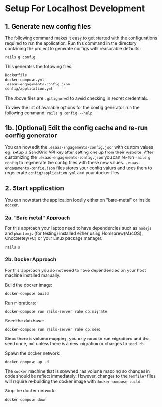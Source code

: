 # Setup For Localhost Development

## 1. Generate new config files 
The following command makes it easy to get started with the configurations required to run the application.
Run this command in the directory containing the project to generate configs with reasonable defaults:

`rails g config`

This generates the following files:
```markdown
Dockerfile
docker-compose.yml
.esaas-engagements-config.json
config/application.yml
```
The above files are `.gitignore`d to avoid checking in secret credentials.

To view the list of available options for the config generator run the following command:
`rails g config --help`

## 1b. (Optional) Edit the config cache and re-run config generator
You can now edit the `.esaas-engagements-config.json` with custom values eg. setup a SendGrid API key after setting one up from their website.
After customizing the `.esaas-engagements-config.json` you can re-run `rails g config` to regenerate the config files with these new values.
`.esaas-engagements-config.json` files stores your config values and uses them to regenerate `config/application.yml` and your docker files.

## 2. Start application
You can now start the application locally either on "bare-metal" or inside `docker`.

###  2a. "Bare metal" Approach
For this approach your laptop need to have dependencies such as `nodejs` and `phantomjs` (for testing) installed either using Homebrew(MacOS), Chocoletey(PC) or your Linux package manager.

`rails s`

### 2b. Docker Approach
For this approach you do not need to have dependencies on your host machine installed manually.

Build the docker image:

`docker-compose build`

Run migrations:

`docker-compose run rails-server rake db:migrate`

Seed the database:

`docker-compose run rails-server rake db:seed`

Since there is volume mapping, you only need to run migrations and the seed once, not unless there is a new migration or changes to `seed.rb`.

Spawn the docker network:

`docker-compose up -d`

The `docker` machine that is spawned has volume mapping so changes in code should be reflect immediately.
However, changes to the `Gemfile*` files will require re-building the docker image with `docker-compose build`.

Stop the docker network:

`docker-compose down`

